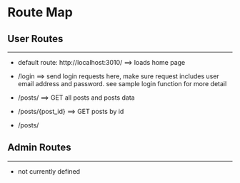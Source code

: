 # Route Map

## User Routes
---

* default route: http://localhost:3010/  ==> loads home page

* /login ==> send login requests here, make sure request includes user email address and password. see sample login function for more detail

* /posts/  ==> GET all posts and posts data
* /posts/{post_id} ==> GET posts by id
* /posts/


## Admin Routes
---

* not currently defined